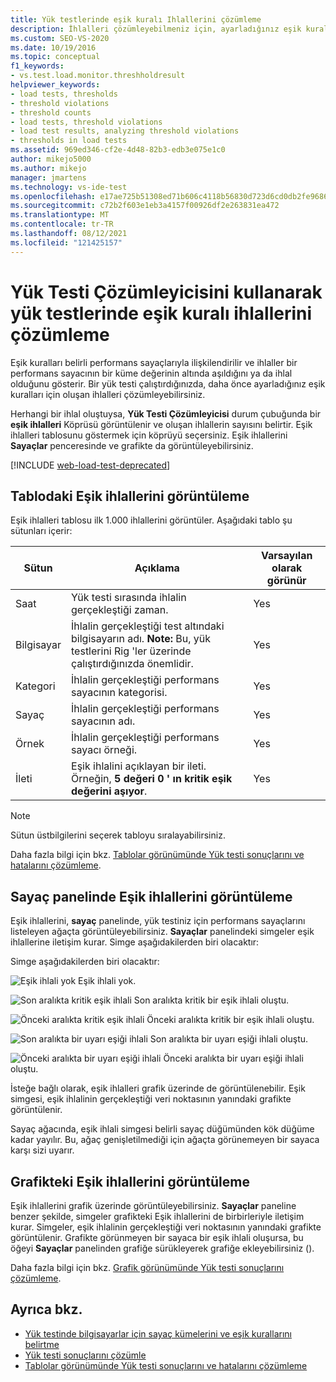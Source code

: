 ```yaml
---
title: Yük testlerinde eşik kuralı Ihlallerini çözümleme
description: İhlalleri çözümleyebilmeniz için, ayarladığınız eşik kuralları ihlallerini görüntülemeyi öğrenin.
ms.custom: SEO-VS-2020
ms.date: 10/19/2016
ms.topic: conceptual
f1_keywords:
- vs.test.load.monitor.threshholdresult
helpviewer_keywords:
- load tests, thresholds
- threshold violations
- threshold counts
- load tests, threshold violations
- load test results, analyzing threshold violations
- thresholds in load tests
ms.assetid: 969ed346-cf2e-4d48-82b3-edb3e075e1c0
author: mikejo5000
ms.author: mikejo
manager: jmartens
ms.technology: vs-ide-test
ms.openlocfilehash: e17ae725b51308ed71b606c4118b56830d723d6cd0db2fe96869c89a47a559cb
ms.sourcegitcommit: c72b2f603e1eb3a4157f00926df2e263831ea472
ms.translationtype: MT
ms.contentlocale: tr-TR
ms.lasthandoff: 08/12/2021
ms.locfileid: "121425157"
---
```

# <a name="analyzing-threshold-rule-violations-in-load-tests-using-the-load-test-analyzer"></a>Yük Testi Çözümleyicisini kullanarak yük testlerinde eşik kuralı ihlallerini çözümleme

Eşik kuralları belirli performans sayaçlarıyla ilişkilendirilir ve ihlaller bir performans sayacının bir küme değerinin altında aşıldığını ya da ihlal olduğunu gösterir. Bir yük testi çalıştırdığınızda, daha önce ayarladığınız eşik kuralları için oluşan ihlalleri çözümleyebilirsiniz.

Herhangi bir ihlal oluştuysa, **Yük Testi Çözümleyicisi** durum çubuğunda bir **eşik ihlalleri** Köprüsü görüntülenir ve oluşan ihlallerin sayısını belirtir. Eşik ihlalleri tablosunu göstermek için köprüyü seçersiniz. Eşik ihlallerini **Sayaçlar** penceresinde ve grafikte da görüntüleyebilirsiniz.

[!INCLUDE [web-load-test-deprecated](includes/web-load-test-deprecated.md)]

## <a name="view-threshold-violations-in-the-table"></a>Tablodaki Eşik ihlallerini görüntüleme

Eşik ihlalleri tablosu ilk 1.000 ihlallerini görüntüler. Aşağıdaki tablo şu sütunları içerir:

|Sütun|Açıklama|Varsayılan olarak görünür|
|-|-|-|
|Saat|Yük testi sırasında ihlalin gerçekleştiği zaman.|Yes|
|Bilgisayar|İhlalin gerçekleştiği test altındaki bilgisayarın adı. **Note:**  Bu, yük testlerini Rig 'ler üzerinde çalıştırdığınızda önemlidir.|Yes|
|Kategori|İhlalin gerçekleştiği performans sayacının kategorisi.|Yes|
|Sayaç|İhlalin gerçekleştiği performans sayacının adı.|Yes|
|Örnek|İhlalin gerçekleştiği performans sayacı örneği.|Yes|
|İleti|Eşik ihlalini açıklayan bir ileti. Örneğin, **5 değeri 0 ' ın kritik eşik değerini aşıyor**.|Yes|

> [!NOTE]
> Sütun üstbilgilerini seçerek tabloyu sıralayabilirsiniz.

Daha fazla bilgi için bkz. [Tablolar görünümünde Yük testi sonuçlarını ve hatalarını çözümleme](../test/analyze-load-test-results-and-errors-in-the-tables-view.md).

## <a name="view-threshold-violations-in-the-counters-panel"></a>Sayaç panelinde Eşik ihlallerini görüntüleme

Eşik ihlallerini, **sayaç** panelinde, yük testiniz için performans sayaçlarını listeleyen ağaçta görüntüleyebilirsiniz. **Sayaçlar** panelindeki simgeler eşik ihlallerine iletişim kurar. Simge aşağıdakilerden biri olacaktır:

Simge aşağıdakilerden biri olacaktır:

![Eşik ihlali yok](../test/media/icon_ltest_1.gif) Eşik ihlali yok.

![Son aralıkta kritik eşik ihlali](../test/media/icon_ltest_2.gif) Son aralıkta kritik bir eşik ihlali oluştu.

![Önceki aralıkta kritik eşik ihlali](../test/media/icon_ltest_3.gif) Önceki aralıkta kritik bir eşik ihlali oluştu.

![Son aralıkta bir uyarı eşiği ihlali](../test/media/icon_ltest_4.gif) Son aralıkta bir uyarı eşiği ihlali oluştu.

![Önceki aralıkta bir uyarı eşiği ihlali](../test/media/icon_ltest_5.gif) Önceki aralıkta bir uyarı eşiği ihlali oluştu.

İsteğe bağlı olarak, eşik ihlalleri grafik üzerinde de görüntülenebilir. Eşik simgesi, eşik ihlalinin gerçekleştiği veri noktasının yanındaki grafikte görüntülenir.

Sayaç ağacında, eşik ihlali simgesi belirli sayaç düğümünden kök düğüme kadar yayılır. Bu, ağaç genişletilmediği için ağaçta görünemeyen bir sayaca karşı sizi uyarır.

## <a name="view-threshold-violations-on-the-graph"></a>Grafikteki Eşik ihlallerini görüntüleme

Eşik ihlallerini grafik üzerinde görüntüleyebilirsiniz. **Sayaçlar** paneline benzer şekilde, simgeler grafikteki Eşik ihlallerini de birbirleriyle iletişim kurar. Simgeler, eşik ihlalinin gerçekleştiği veri noktasının yanındaki grafikte görüntülenir. Grafikte görünmeyen bir sayaca bir eşik ihlali oluşursa, bu öğeyi **Sayaçlar** panelinden grafiğe sürükleyerek grafiğe ekleyebilirsiniz ().

Daha fazla bilgi için bkz. [Grafik görünümünde Yük testi sonuçlarını çözümleme](../test/analyze-load-test-results-in-the-graphs-view.md).

## <a name="see-also"></a>Ayrıca bkz.

- [Yük testinde bilgisayarlar için sayaç kümelerini ve eşik kurallarını belirtme](../test/specify-counter-sets-and-threshold-rules-for-load-testing.md)
- [Yük testi sonuçlarını çözümle](../test/analyze-load-test-results-using-the-load-test-analyzer.md)
- [Tablolar görünümünde Yük testi sonuçlarını ve hatalarını çözümleme](../test/analyze-load-test-results-and-errors-in-the-tables-view.md)
